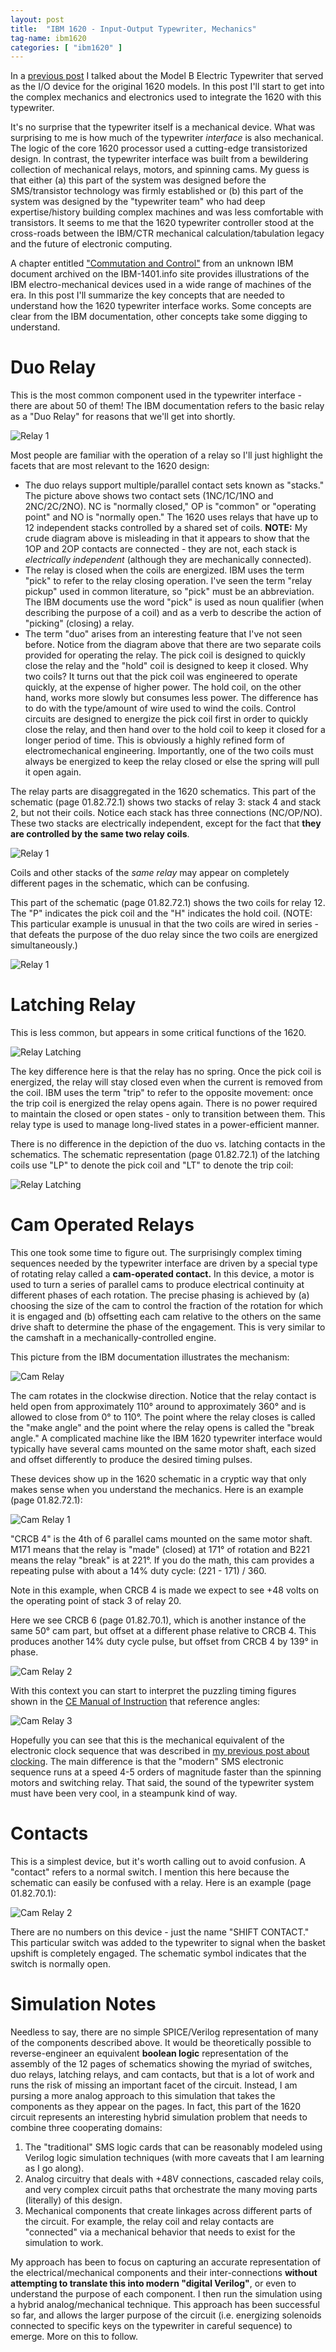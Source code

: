 ```yaml
---
layout: post
title:  "IBM 1620 - Input-Output Typewriter, Mechanics"
tag-name: ibm1620
categories: [ "ibm1620" ]
---
```


In a [previous post](/ibm1620/2024/06/27/input-output-writer-1.html) I talked about 
the Model B Electric Typewriter that served as the I/O device for the original 1620 models. In 
this post I'll start to get into the complex mechanics and electronics used to integrate 
the 1620 with this typewriter. 

It's no surprise that the typewriter itself is a mechanical device. What was surprising 
to me is how much of the typewriter _interface_ is also mechanical. The logic of the core 1620 
processor used a cutting-edge transistorized design. In 
contrast, the
typewriter interface was built from a bewildering collection of 
mechanical relays, motors, and spinning cams. My guess is that either (a) this part of 
the system was designed before the SMS/transistor technology was firmly established or (b)
this part of the system was designed by the "typewriter team" who had deep expertise/history
building complex machines and was less comfortable with transistors. It seems to me that 
the 1620 typewriter controller stood at the cross-roads between the IBM/CTR mechanical calculation/tabulation 
legacy and the future of electronic computing.

A chapter entitled ["Commutation and Control"](https://ibm-1401.info/pictures/IBM-FU-05-CommutationControl-.pdf) from 
an unknown IBM document archived on the IBM-1401.info site provides illustrations of the IBM 
electro-mechanical devices
used in a wide range of machines of the era. In this post I'll summarize the key concepts 
that are needed to understand how the 1620 typewriter interface works. Some concepts 
are clear from the IBM documentation, other concepts take some digging to understand. 

# Duo Relay 

This is the most common component used in the typewriter interface - there are about 50 of them! The IBM 
documentation refers to the basic relay as a "Duo Relay" for reasons that we'll get into shortly.

![Relay 1](/assets/images/relays-1a.jpg)

Most people are
familiar with the operation of a relay so I'll just highlight the facets that are 
most relevant to the 1620 design:
* The duo relays support multiple/parallel contact sets known as "stacks."  The picture above
shows two contact sets (1NC/1C/1NO and 2NC/2C/2NO). NC is "normally closed," OP is "common"
or "operating point" and NO is "normally open." The 1620 uses relays that have 
up to 12 independent stacks controlled by a shared set of coils. **NOTE:** My crude diagram
above is misleading in that it appears to show that the 1OP and 2OP contacts are connected - they are not,
each stack is _electrically independent_ (although they are mechanically connected).
* The relay is closed when the coils are energized. IBM uses the term "pick" to refer to the 
relay closing operation. I've seen the term "relay pickup" used in common literature, so "pick"
must be an abbreviation.  The IBM documents use the word "pick" is used as noun qualifier (when 
describing the purpose of a coil) and as a verb to describe the action of "picking" (closing) a relay.
* The term "duo" arises from an interesting feature that I've not seen before. Notice 
from the diagram above that 
there are two separate
coils provided for operating the relay.  The pick coil is designed to quickly close the relay and 
the "hold" coil is designed to keep it closed.  Why two coils?  It turns out that the pick coil
was engineered to operate quickly, at the expense of higher power.  The hold coil, on the other
hand, works more slowly but consumes less power.  The difference
has to do with the type/amount of wire used to wind the coils. Control circuits are designed
to energize the pick coil first in order to quickly close the relay, and then hand over to the hold 
coil to keep it closed for a longer period of time. This is obviously a highly refined form of 
electromechanical engineering. Importantly, one of the two coils
must always be energized to keep the relay closed or else the spring will pull it open again.

The relay parts are disaggregated in the 1620 schematics. This part of the schematic (page 01.82.72.1) shows two stacks of relay 3: stack 4 and stack 2, but not their coils. Notice each 
stack has three connections (NC/OP/NO). These two stacks are electrically independent,
except for the fact that **they are controlled by the same two relay coils**.

![Relay 1](/assets/images/relays-3.jpg)

Coils and other stacks of the _same relay_ may appear on completely different pages in the schematic, which can 
be confusing.

This part of the schematic (page 01.82.72.1) shows the two coils for relay 12.  The "P" indicates the pick
coil and the "H" indicates the hold coil. (NOTE: This particular example is unusual in that the 
two coils are wired in series - that defeats the purpose of the duo relay since the two coils
are energized simultaneously.)

![Relay 1](/assets/images/relays-2.jpg)

# Latching Relay

This is less common, but appears in some critical functions of the 1620. 

![Relay Latching](/assets/images/relays-4.jpg)

The key difference here 
is that the relay has no spring.  Once the pick coil is energized, the relay will stay closed even when the current is removed from the coil.  IBM uses the term "trip" 
to refer to the opposite movement: once the trip coil is energized the relay opens again. There is 
no power required to maintain the closed or open states - only to transition between them.  This 
relay type is used to manage long-lived states in a power-efficient manner.

There is no difference in the depiction of the duo vs. latching contacts in the schematics.  The schematic
representation (page 01.82.72.1) of the latching coils use "LP" to denote the pick coil and "LT" to denote the 
trip coil:

![Relay Latching](/assets/images/relays-5.jpg)

# Cam Operated Relays

This one took some time to figure out. The surprisingly complex timing sequences needed by the typewriter
interface are driven by a special type of rotating relay called a **cam-operated contact.**
In this device, a motor is used to turn a series of parallel cams to produce electrical 
continuity at different phases of each rotation. The precise phasing is achieved
by (a) choosing the size of the cam to control the fraction of the rotation for which it
is engaged and (b) offsetting each cam relative to the others on the same drive shaft 
to determine the phase
of the engagement. This is very similar to the camshaft in a mechanically-controlled
engine.

This picture from the IBM documentation illustrates the mechanism:

![Cam Relay](/assets/images/relays-6.jpg)

The cam rotates in the clockwise direction. Notice that the relay contact is held 
open from approximately 110° around to approximately 360° and is 
allowed to close from 0° to 110°. The point where the relay closes
is called the "make angle" and the point where the relay opens is called the 
"break angle." A complicated machine like the IBM 1620 typewriter interface would
typically have several cams mounted on the same motor shaft, each sized and offset
differently to produce the desired timing pulses.

These devices show up in the 1620 schematic in a cryptic way that only makes 
sense when you understand the mechanics.  Here is an example (page 01.82.72.1):

![Cam Relay 1](/assets/images/relays-7.jpg)

"CRCB 4" is the 4th of 6 parallel cams mounted on the same motor shaft. M171 means 
that the relay is "made" (closed) at 171° of rotation and B221 means the relay
"break" is at 221°. If you do the math, this cam provides a repeating pulse with 
about a 14% duty cycle: (221 - 171) / 360.

Note in this example, when CRCB 4 is made we expect to see +48 volts on 
the operating point of stack 3 of relay 20.

Here we see CRCB 6 (page 01.82.70.1), which is another instance of the same 50° cam part, but offset at 
a different phase relative to CRCB 4. This produces another 14% duty cycle pulse,
but offset from CRCB 4 by 139° in phase.

![Cam Relay 2](/assets/images/relays-8.jpg)

With this context you can start to interpret the puzzling timing figures shown in the [CE Manual of Instruction](https://bitsavers.org/pdf/ibm/1620/fe/227-5751-1_1620_Model_1_Customer_Engineering_Manual_of_Instruction_Aug63.pdf) that
reference angles:

![Cam Relay 3](/assets/images/relays-10.jpg)

Hopefully you can see that this is the mechanical equivalent of the electronic 
clock sequence that was described in [my previous post about clocking](/ibm1620/2024/06/25/clocks-working.html). The
main difference is that the "modern" SMS electronic sequence runs at a speed 4-5 orders of magnitude faster than 
the spinning motors and switching relay. That said, the sound of the typewriter system must have been very cool,
in a steampunk kind of way.

# Contacts

This is a simplest device, but it's worth calling out to avoid confusion.  A "contact" refers to a 
normal switch.  I mention this here because the schematic can easily be confused with 
a relay.  Here is an example (page 01.82.70.1):

![Cam Relay 2](/assets/images/relays-9.jpg)

There are no numbers on this device - just the name "SHIFT CONTACT." This particular switch was added
to the typewriter to signal when the basket upshift is completely engaged. The schematic symbol indicates that 
the switch is normally open.

# Simulation Notes

Needless to say, there are no simple SPICE/Verilog representation of many of the components described
above. It would be theoretically possible to reverse-engineer an equivalent **boolean logic** representation 
of the assembly of the 12 
pages of schematics showing the myriad of switches, duo relays, latching relays, and cam contacts, but that is a lot 
of work and runs the risk of missing an important facet of the circuit. Instead, I am pursing a more
analog approach to this simulation that takes the components as they appear on the pages. In fact, this 
part of the 1620 circuit represents an interesting hybrid 
simulation problem that needs to combine three cooperating domains:
1. The "traditional" SMS logic cards that can be reasonably modeled using Verilog logic simulation 
techniques (with more caveats that I am learning as I go along).
2. Analog circuitry that deals with +48V connections, cascaded relay coils, and very complex circuit 
paths that orchestrate the many moving parts (literally) of this design.
3. Mechanical components that create linkages across different parts of the circuit. For example, the
relay coil and relay contacts are "connected" via a mechanical behavior that needs to exist for 
the simulation to work.

My approach has been to focus on capturing an accurate representation of the electrical/mechanical 
components and their inter-connections **without attempting to translate this into 
modern "digital Verilog"**, or even to understand the purpose of each component.  I then 
run the simulation using a hybrid analog/mechanical technique. This approach has been successful
so far, and allows the larger purpose of the circuit (i.e. energizing solenoids connected to 
specific keys on the typewriter in careful sequence) to emerge. More on this to follow.


